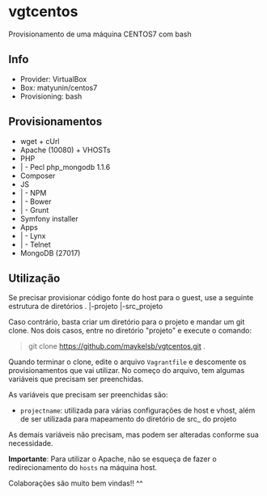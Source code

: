 # vgtcentos
Provisionamento de uma máquina CENTOS7 com bash

## Info ##
* Provider: VirtualBox
* Box: matyunin/centos7
* Provisioning: bash

## Provisionamentos ##
* wget + cUrl
* Apache (10080) + VHOSTs
* PHP
* | - Pecl php_mongodb 1.1.6
* Composer
* JS
* | - NPM
* | - Bower
* | - Grunt
* Symfony installer
* Apps
* | - Lynx
* | - Telnet
* MongoDB (27017)

## Utilização ##
Se precisar provisionar código fonte do host para o guest, use a seguinte estrutura de diretórios
.
|-projeto
|-src_projeto

Caso contrário, basta criar um diretório para o projeto e mandar um git clone. Nos dois casos, entre no diretório "projeto" e execute o comando:
> git clone https://github.com/maykelsb/vgtcentos.git .

Quando terminar o clone, edite o arquivo `Vagrantfile` e descomente os provisionamentos que vai utilizar. No começo do arquivo, tem algumas variáveis que precisam ser preenchidas.

As variáveis que precisam ser preenchidas são:
* `projectname`: utilizada para várias configurações de host e vhost, além de ser utilizada para mapeamento do diretório de src_ do projeto

As demais variáveis não precisam, mas podem ser alteradas conforme sua necessidade.

**Importante**: Para utilizar o Apache, não se esqueça de fazer o redirecionamento do `hosts` na máquina host.


Colaborações são muito bem vindas!! ^^
